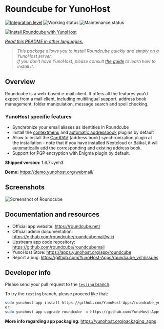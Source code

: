 <!--
N.B.: This README was automatically generated by <https://github.com/YunoHost/apps/tree/master/tools/readme_generator>
It shall NOT be edited by hand.
-->

# Roundcube for YunoHost

[![Integration level](https://dash.yunohost.org/integration/roundcube.svg)](https://ci-apps.yunohost.org/ci/apps/roundcube/) ![Working status](https://ci-apps.yunohost.org/ci/badges/roundcube.status.svg) ![Maintenance status](https://ci-apps.yunohost.org/ci/badges/roundcube.maintain.svg)

[![Install Roundcube with YunoHost](https://install-app.yunohost.org/install-with-yunohost.svg)](https://install-app.yunohost.org/?app=roundcube)

*[Read this README in other languages.](./ALL_README.md)*

> *This package allows you to install Roundcube quickly and simply on a YunoHost server.*  
> *If you don't have YunoHost, please consult [the guide](https://yunohost.org/install) to learn how to install it.*

## Overview

Roundcube is a web-based e-mail client. It offers all the features you'd expect from a mail client, including multilingual support, address book management, folder manipulation, message search and spell checking.

### YunoHost specific features

- Synchronize your email aliases as identities in Roundcube
- Install the [contextmenu](https://packagist.org/packages/johndoh/contextmenu) and [automatic addressbook](https://packagist.org/packages/projectmyst/automatic_addressbook) plugins by default
- Allow to install the [CardDAV](https://packagist.org/packages/roundcube/carddav) (address book) synchronization plugin at the installation - note that if you have installed Nextcloud or Baïkal, it will automatically add the corresponding and existing address book.
- Support for PGP encryption with Enigma plugin by default.


**Shipped version:** 1.6.7~ynh3

**Demo:** <https://demo.yunohost.org/webmail/>

## Screenshots

![Screenshot of Roundcube](./doc/screenshots/screenshot.png)

## Documentation and resources

- Official app website: <https://roundcube.net/>
- Official admin documentation: <https://github.com/roundcube/roundcubemail/wiki>
- Upstream app code repository: <https://github.com/roundcube/roundcubemail>
- YunoHost Store: <https://apps.yunohost.org/app/roundcube>
- Report a bug: <https://github.com/YunoHost-Apps/roundcube_ynh/issues>

## Developer info

Please send your pull request to the [`testing` branch](https://github.com/YunoHost-Apps/roundcube_ynh/tree/testing).

To try the `testing` branch, please proceed like that:

```bash
sudo yunohost app install https://github.com/YunoHost-Apps/roundcube_ynh/tree/testing --debug
or
sudo yunohost app upgrade roundcube -u https://github.com/YunoHost-Apps/roundcube_ynh/tree/testing --debug
```

**More info regarding app packaging:** <https://yunohost.org/packaging_apps>
